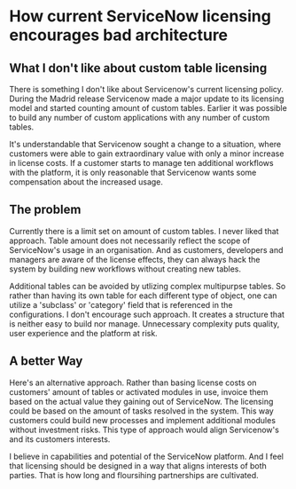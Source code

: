 # How current ServiceNow licensing encourages bad architecture

## What I don't like about custom table licensing
There is something I don't like about Servicenow's current licensing policy. During the Madrid release Servicenow made a major update to its licensing model and started counting amount of custom tables. Earlier it was possible to build any number of custom applications with any number of custom tables. 

It's understandable that Servicenow sought a change to a situation, where customers were able to gain extraordinary value with only a minor increase in license costs. If a customer starts to manage ten additional workflows with the platform, it is only reasonable that Servicenow wants some compensation about the increased usage.

## The problem
Currently there is a limit set on amount of custom tables. I never liked that approach. Table amount does not necessarily reflect the scope of ServiceNow's usage in an organisation. And as customers, developers and managers are aware of the license effects, they can always hack the system by building new workflows without creating new tables.

Additional tables can be avoided by utlizing complex multipurpse tables. So rather than having its own table for each different type of object, one can utilize a 'subclass' or 'category' field that is referenced in the configurations. I don't encourage such approach. It creates a structure that is neither easy to build nor manage. Unnecessary complexity puts quality, user experience and the platform at risk. 

## A better Way
Here's an alternative approach. Rather than basing license costs on customers' amount of tables or activated modules in use, invoice them based on the actual value they gaining out of ServiceNow. The licensing could be based on the amount of tasks resolved in the system. This way customers could build new processes and implement additional modules without investment risks. This type of approach would align Servicenow's and its customers interests. 

I believe in capabilities and potential of the ServiceNow platform. And I feel that licensing should be designed in a way that aligns interests of both parties. That is how long and floursihing partnerships are cultivated.
